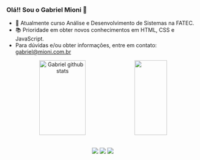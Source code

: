 ### Olá!! Sou o Gabriel Mioni 👋

- 🔭 Atualmente curso Análise e Desenvolvimento de Sistemas na FATEC.
- 📚 Prioridade em obter novos conhecimentos em HTML, CSS e JavaScript.
- Para dúvidas e/ou obter informações, entre em contato: gabriel@mioni.com.br

<div align="center">  
  <img width="49%" height="195px" src="https://github-readme-stats.vercel.app/api?username=gab3mioni&show_icons=true&count_private=true&hide_border=true&title_color=649be5&icon_color=649be5&text_color=c9d1d9&bg_color=0d1117" alt="Gabriel github stats" /> 
  <img width="41%" height="195px" src="https://github-readme-stats.vercel.app/api/top-langs/?username=gab3mioni&layout=compact&hide_border=true&title_color=649be5&text_color=649be5&bg_color=0d1117" />
</div>

##

<div align="center">
   <a href="https://www.instagram.com/gabrielmioni_/" target="_blank"><img src="https://img.shields.io/badge/Instagram-E4405F?style=for-the-badge&logo=instagram&logoColor=white" target="_blank"></a>
   <a href="mailto:gabriel@mioni.com.br"><img src="https://img.shields.io/badge/Gmail-D14836?style=for-the-badge&logo=gmail&logoColor=white" target="_blank"></a>
   <a href="https://www.linkedin.com/in/gabriel-mioni/"><img src=https://img.shields.io/badge/LinkedIn-0077B5?style=for-the-badge&logo=linkedin&logoColor=white
" target="_blank"></a>
